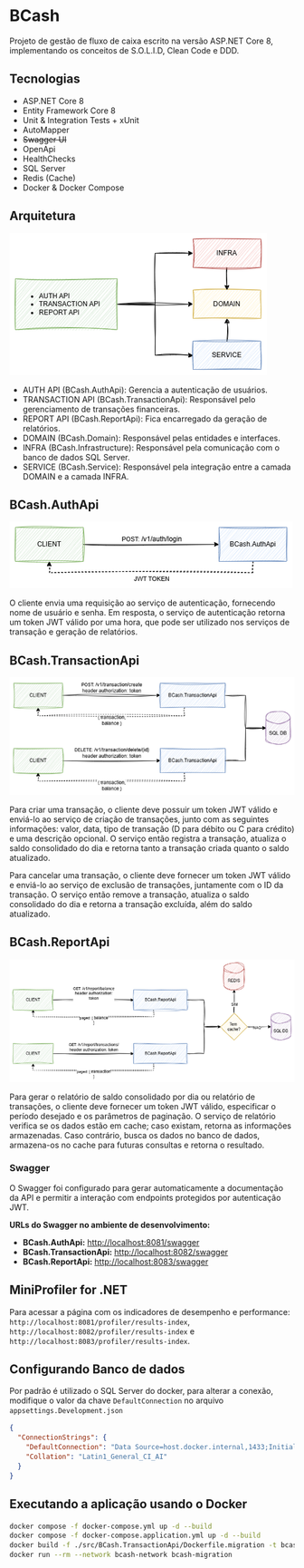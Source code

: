 # BCash

Projeto de gestão de fluxo de caixa escrito na versão ASP.NET Core 8, implementando os conceitos de S.O.L.I.D, Clean Code e DDD.

## **Tecnologias**

- ASP.NET Core 8
- Entity Framework Core 8
- Unit & Integration Tests + xUnit
- AutoMapper
- ~~Swagger UI~~
- OpenApi
- HealthChecks
- SQL Server
- Redis (Cache)
- Docker & Docker Compose

## **Arquitetura**

![Arquitetura](docs/bcash.arquitetura.png "Arquitetura")

- AUTH API (BCash.AuthApi): Gerencia a autenticação de usuários.
- TRANSACTION API (BCash.TransactionApi): Responsável pelo gerenciamento de transações financeiras.
- REPORT API (BCash.ReportApi): Fica encarregado da geração de relatórios.
- DOMAIN (BCash.Domain): Responsável pelas entidades e interfaces.
- INFRA (BCash.Infrastructure): Responsável pela comunicação com o banco de dados SQL Server.
- SERVICE (BCash.Service): Responsável pela integração entre a camada DOMAIN e a camada INFRA.


## **BCash.AuthApi**

![bcash-auth](docs/bcash-auth.png "Auth")

O cliente envia uma requisição ao serviço de autenticação, fornecendo nome de usuário e senha. Em resposta, o serviço de autenticação retorna um token JWT válido por uma hora, que pode ser utilizado nos serviços de transação e geração de relatórios.

## **BCash.TransactionApi**

![bcash-auth](docs/bcash-transaction.png "Auth")

Para criar uma transação, o cliente deve possuir um token JWT válido e enviá-lo ao serviço de criação de transações, junto com as seguintes informações: valor, data, tipo de transação (D para débito ou C para crédito) e uma descrição opcional. O serviço então registra a transação, atualiza o saldo consolidado do dia e retorna tanto a transação criada quanto o saldo atualizado.

Para cancelar uma transação, o cliente deve fornecer um token JWT válido e enviá-lo ao serviço de exclusão de transações, juntamente com o ID da transação. O serviço então remove a transação, atualiza o saldo consolidado do dia e retorna a transação excluída, além do saldo atualizado.

## **BCash.ReportApi**

![bcash-report](docs/bcash-report.png "Report")

Para gerar o relatório de saldo consolidado por dia ou relatório de transações, o cliente deve fornecer um token JWT válido, especificar o período desejado e os parâmetros de paginação. O serviço de relatório verifica se os dados estão em cache; caso existam, retorna as informações armazenadas. Caso contrário, busca os dados no banco de dados, armazena-os no cache para futuras consultas e retorna o resultado.

### Swagger  

O Swagger foi configurado para gerar automaticamente a documentação da API e permitir a interação com endpoints protegidos por autenticação JWT.  

**URLs do Swagger no ambiente de desenvolvimento:**  
- **BCash.AuthApi:** [http://localhost:8081/swagger](http://localhost:8081/swagger)  
- **BCash.TransactionApi:** [http://localhost:8082/swagger](http://localhost:8082/swagger)  
- **BCash.ReportApi:** [http://localhost:8083/swagger](http://localhost:8083/swagger)  

## MiniProfiler for .NET

Para acessar a página com os indicadores de desempenho e performance:
`http://localhost:8081/profiler/results-index`, `http://localhost:8082/profiler/results-index` e `http://localhost:8083/profiler/results-index`.


## Configurando Banco de dados

Por padrão é utilizado o SQL Server do docker, para alterar a conexão, modifique o valor da chave `DefaultConnection` no arquivo `appsettings.Development.json`

```json
{
  "ConnectionStrings": {
    "DefaultConnection": "Data Source=host.docker.internal,1433;Initial Catalog=bcash;User ID=sa;Password=TrustServerCertificate=True;",
    "Collation": "Latin1_General_CI_AI"
  }
}
```


## Executando a aplicação usando o Docker

```bash
docker compose -f docker-compose.yml up -d --build
docker compose -f docker-compose.application.yml up -d --build
docker build -f ./src/BCash.TransactionApi/Dockerfile.migration -t bcash-migration .
docker run --rm --network bcash-network bcash-migration
```